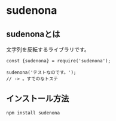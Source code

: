 # sudenona

## sudenonaとは
文字列を反転するライブラリです。

```
const {sudenona} = require('sudenona');

sudenona('テストなのです。');
// -> 。すでのなトステ
```

## インストール方法

```
npm install sudenona
```
